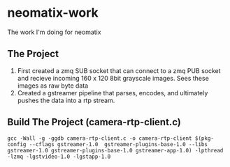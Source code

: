 # neomatix-work
The work I'm doing for neomatix

## The Project

1. First created a zmq SUB socket that can connect to a zmq PUB socket and recieve incoming 160 x 120 8bit grayscale images.
Sees these images as raw byte data
2. Created a gstreamer pipeline that parses, encodes, and ultimately pushes the data into a rtp stream.

## Build The Project (camera-rtp-client.c)
`gcc -Wall -g -ggdb camera-rtp-client.c -o camera-rtp-client $(pkg-config --cflags gstreamer-1.0  gstreamer-plugins-base-1.0 --libs gstreamer-1.0 gstreamer-plugins-base-1.0 gstreamer-app-1.0) -lpthread -lzmq -lgstvideo-1.0 -lgstapp-1.0`
